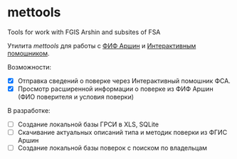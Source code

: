 # mettools
Tools for work with FGIS Arshin and subsites of FSA

Утилита *mettools* для работы с [ФИФ Аршин](https://fgis.gost.ru/#!/mt) и [Интерактивным помошником](https://support.fsa.gov.ru).

Возможности:

- [X] Отправка сведений о поверке через Интерактивный помошник ФСА.
- [X] Просмотр расширенной информации о поверке из ФИФ Аршин (ФИО поверителя и условия поверки)

В разработке:

- [ ] Создание локальной базы ГРСИ в XLS, SQLite
- [ ] Скачивание актуальных описаний типа и методик поверки из ФГИС Аршин
- [ ] Создание локальной базы поверок с поиском по владельцам
